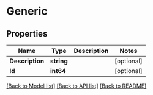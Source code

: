 # Generic

## Properties

Name | Type | Description | Notes
------------ | ------------- | ------------- | -------------
**Description** | **string** |  | [optional] 
**Id** | **int64** |  | [optional] 

[[Back to Model list]](../README.md#documentation-for-models) [[Back to API list]](../README.md#documentation-for-api-endpoints) [[Back to README]](../README.md)


